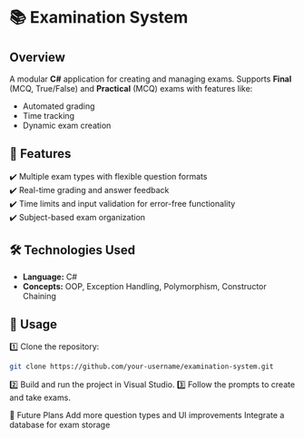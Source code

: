 # 📚 Examination System

## Overview
A modular **C#** application for creating and managing exams. Supports **Final** (MCQ, True/False) and **Practical** (MCQ) exams with features like:
- Automated grading  
- Time tracking  
- Dynamic exam creation  

## 🚀 Features
✔️ Multiple exam types with flexible question formats  
✔️ Real-time grading and answer feedback  
✔️ Time limits and input validation for error-free functionality  
✔️ Subject-based exam organization  

## 🛠️ Technologies Used
- **Language:** C#  
- **Concepts:** OOP, Exception Handling, Polymorphism, Constructor Chaining  

## 📌 Usage
1️⃣ Clone the repository:  
```bash
git clone https://github.com/your-username/examination-system.git
```
2️⃣ Build and run the project in Visual Studio.
3️⃣ Follow the prompts to create and take exams.

🔮 Future Plans
Add more question types and UI improvements
Integrate a database for exam storage
